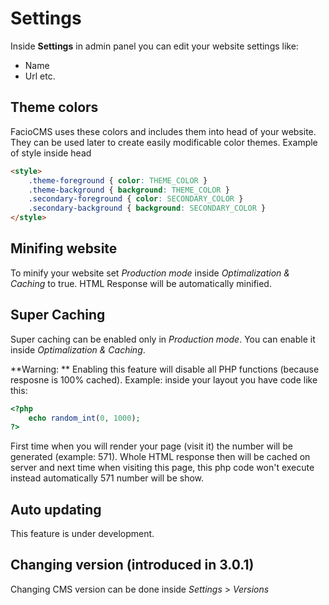 # Settings
Inside **Settings** in admin panel you can edit your website settings like:
+ Name
+ Url
etc.

## Theme colors
FacioCMS uses these colors and includes them into head of your website. They can be used later to create easily modificable color themes.
Example of style inside head
```html
<style>
    .theme-foreground { color: THEME_COLOR }
    .theme-background { background: THEME_COLOR }
    .secondary-foreground { color: SECONDARY_COLOR }
    .secondary-background { background: SECONDARY_COLOR }
</style>
```

## Minifing website 
To minify your website set *Production mode* inside *Optimalization & Caching* to true.
HTML Response will be automatically minified.

## Super Caching
Super caching can be enabled only in *Production mode*. You can enable it inside *Optimalization & Caching*.

**Warning: ** 
Enabling this feature will disable all PHP functions (because resposne is 100% cached). Example: inside your layout you have code like this:
```php
<?php 
    echo random_int(0, 1000);
?>
```
First time when you will render your page (visit it) the number will be generated (example: 571). Whole HTML response then will be cached on server and next time when visiting this page, this php code won't execute instead automatically 571 number will be show.

## Auto updating
This feature is under development.

## Changing version (introduced in 3.0.1)
Changing CMS version can be done inside *Settings* > *Versions*
